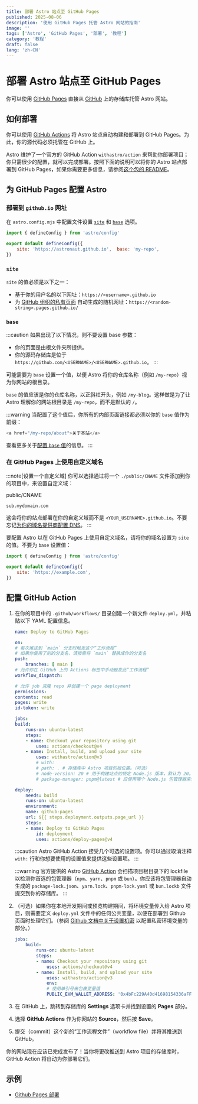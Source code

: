 ```yaml
---
title: 部署 Astro 站点至 GitHub Pages
published: 2025-08-06
description: '使用 GitHub Pages 托管 Astro 网站的指南'
image: ''
tags: ['Astro', 'GitHub Pages', '部署', '教程']
category: '教程'
draft: false
lang: 'zh-CN'
---
```


# 部署 Astro 站点至 GitHub Pages
你可以使用 [GitHub Pages](https://pages.github.com/) 直接从 [GitHub](https://github.com/) 上的存储库托管 Astro 网站。

## 如何部署

你可以使用 [GitHub Actions](https://github.com/features/actions) 将 Astro 站点自动构建和部署到 GitHub Pages。为此，你的源代码必须托管在 GitHub 上。

Astro 维护了一个官方的 GitHub Action `withastro/action` 来帮助你部署项目；你只需很少的配置，就可以完成部署。按照下面的说明可以将你的 Astro 站点部署到 GitHub Pages，如果你需要更多信息，请参阅[这个包的 README](https://github.com/withastro/action)。

## 为 GitHub Pages 配置 Astro

### 部署到 `github.io` 网址

在 `astro.config.mjs` 中配置文件设置 [`site`](https://docs.astro.build/zh-cn/reference/configuration-reference/#site) 和 [`base`](https://docs.astro.build/zh-cn/reference/configuration-reference/#base) 选项。

```javascript
import { defineConfig } from 'astro/config'

export default defineConfig({  
    site: 'https://astronaut.github.io',  base: 'my-repo',
})
```

### `site` 
`site` 的值必须是以下之一：

-   基于你的用户名的以下网址：`https://<username>.github.io`
-   为 [GitHub 组织的私有页面](https://docs.github.com/en/enterprise-cloud@latest/pages/getting-started-with-github-pages/changing-the-visibility-of-your-github-pages-site) 自动生成的随机网址：`https://<random-string>.pages.github.io/`

### `base` 

:::caution
如果出现了以下情况，则不要设置 base 参数：

- 你的页面是由根文件夹所提供。
- 你的源码存储库是位于 `https://github.com/<USERNAME>/<USERNAME>.github.io`。
:::

可能需要为 `base` 设置一个值，以便 Astro 将你的仓库名称（例如 `/my-repo`）视为你网站的根目录。

`base` 的值应该是你的仓库名称，以正斜杠开头，例如 `/my-blog`。这样做是为了让 Astro 理解你的网站根目录是 `/my-repo`，而不是默认的 `/`。

:::warning
当配置了这个值后，你所有的内部页面链接都必须以你的 `base` 值作为前缀：

```php
<a href="/my-repo/about">关于本站</a>
```

查看更多关于[配置 `base` 值](https://docs.astro.build/zh-cn/reference/configuration-reference/#base)的信息。
:::

### 在 GitHub Pages 上使用自定义域名

:::note[设置一个自定义域]
你可以选择通过将一个 `./public/CNAME` 文件添加到你的项目中，来设置自定义域：

public/CNAME

```
sub.mydomain.com
```

这会将你的站点部署在你的自定义域而不是 `<YOUR_USERNAME>.github.io`。不要忘记[为你的域名提供商配置 DNS](https://docs.github.com/cn/pages/configuring-a-custom-domain-for-your-github-pages-site/managing-a-custom-domain-for-your-github-pages-site#configuring-a-subdomain)。
:::

要配置 Astro 以在 GitHub Pages 上使用自定义域名，请将你的域名设置为 `site` 的值。不要为 `base` 设置值：

```javascript
import { defineConfig } from 'astro/config'

export default defineConfig({  
    site: 'https://example.com',
})
```

## 配置 GitHub Action

1.  在你的项目中的 `.github/workflows/` 目录创建一个新文件 `deploy.yml`，并粘贴以下 YAML 配置信息。
    
    ```yml
    name: Deploy to GitHub Pages

    on:
    # 每次推送到 `main` 分支时触发这个“工作流程”
    # 如果你使用了别的分支名，请按需将 `main` 替换成你的分支名
    push:
        branches: [ main ]
    # 允许你在 GitHub 上的 Actions 标签中手动触发此“工作流程”
    workflow_dispatch:

    # 允许 job 克隆 repo 并创建一个 page deployment
    permissions:
    contents: read
    pages: write
    id-token: write

    jobs:
    build:
        runs-on: ubuntu-latest
        steps:
        - name: Checkout your repository using git
            uses: actions/checkout@v4
        - name: Install, build, and upload your site
            uses: withastro/action@v3
            # with:
            # path: . # 存储库中 Astro 项目的根位置。（可选）
            # node-version: 20 # 用于构建站点的特定 Node.js 版本，默认为 20。（可选）
            # package-manager: pnpm@latest # 应使用哪个 Node.js 包管理器来安装依赖项和构建站点。会根据存储库中的 lockfile 自动检测。（可选）

    deploy:
        needs: build
        runs-on: ubuntu-latest
        environment:
        name: github-pages
        url: ${{ steps.deployment.outputs.page_url }}
        steps:
        - name: Deploy to GitHub Pages
            id: deployment
            uses: actions/deploy-pages@v4
    ```
    
    :::caution
    Astro GitHub Action 接受几个可选的设置项。你可以通过取消注释 `with:` 行和你想要使用的设置值来提供这些设置项。
    :::

    :::warning
    官方提供的 Astro [GitHub Action](https://github.com/withastro/action) 会扫描项目根目录下的 lockfile 以检测你首选的包管理器（`npm`、`yarn`、`pnpm` 或 `bun`）。你应该将包管理器自动生成的 `package-lock.json`、`yarn.lock`、`pnpm-lock.yaml` 或 `bun.lockb` 文件提交到你的存储库。
    :::


2.  （可选）如果你在本地开发期间或预览构建期间，将环境变量传入给 Astro 项目，则需要定义 `deploy.yml` 文件中的任何公共变量，以便在部署到 Github 页面时处理它们。（参阅 [Github 文档中关于设置机密](https://docs.github.com/zh/actions/writing-workflows/choosing-what-your-workflow-does/store-information-in-variables#creating-configuration-variables-for-a-repository) 以配置私密环境变量的部分。）
    
    ```yml
    jobs:
        build:
            runs-on: ubuntu-latest
            steps:
            - name: Checkout your repository using git
                uses: actions/checkout@v4
            - name: Install, build, and upload your site
                uses: withastro/action@v3
                env:
                # 使用单引号来包裹变量值
                PUBLIC_EVM_WALLET_ADDRESS: '0x4bFc229A40d41698154336aFF864f61083E76659'
    ```
    
3.  在 GitHub 上，跳转到存储库的 **Settings** 选项卡并找到设置的 **Pages** 部分。
    
4.  选择 **GitHub Actions** 作为你网站的 **Source**，然后按 **Save**。
    
5.  提交（commit）这个新的“工作流程文件”（workflow file）并将其推送到 GitHub。
    

你的网站现在应该已完成发布了！当你将更改推送到 Astro 项目的存储库时，GitHub Action 将自动为你部署它们。

## 示例
-   [Github Pages 部署](https://github.com/hkbertoson/github-pages)